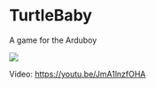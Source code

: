 # TurtleBaby
A game for the Arduboy

![](https://i.imgur.com/nP64bIh.png)

Video:
https://youtu.be/JmA1lnzfOHA
